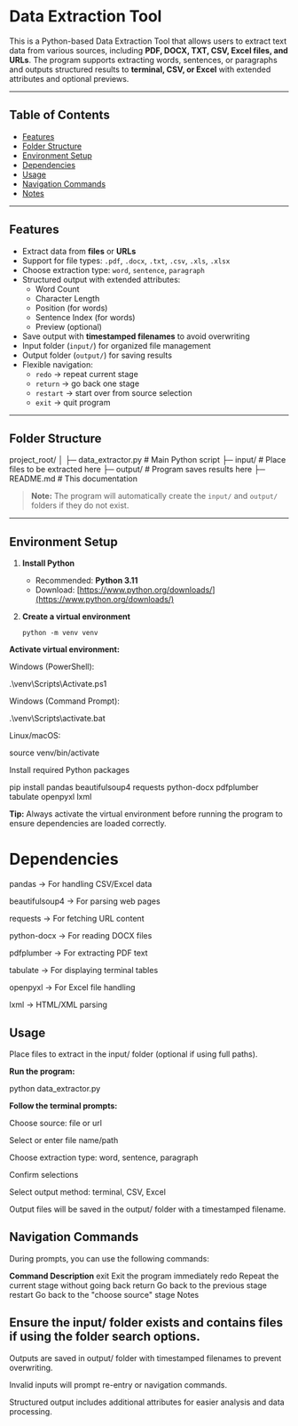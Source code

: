 # Data Extraction Tool

This is a Python-based Data Extraction Tool that allows users to extract text data from various sources, 
including **PDF, DOCX, TXT, CSV, Excel files, and URLs**. The program supports extracting words, sentences, 
or paragraphs and outputs structured results to **terminal, CSV, or Excel** with extended attributes and optional previews.

---

## Table of Contents

- [Features](#features)
- [Folder Structure](#folder-structure)
- [Environment Setup](#environment-setup)
- [Dependencies](#dependencies)
- [Usage](#usage)
- [Navigation Commands](#navigation-commands)
- [Notes](#notes)

---

## Features

- Extract data from **files** or **URLs**
- Support for file types: `.pdf`, `.docx`, `.txt`, `.csv`, `.xls`, `.xlsx`
- Choose extraction type: `word`, `sentence`, `paragraph`
- Structured output with extended attributes:
  - Word Count
  - Character Length
  - Position (for words)
  - Sentence Index (for words)
  - Preview (optional)
- Save output with **timestamped filenames** to avoid overwriting
- Input folder (`input/`) for organized file management
- Output folder (`output/`) for saving results
- Flexible navigation:
  - `redo` → repeat current stage
  - `return` → go back one stage
  - `restart` → start over from source selection
  - `exit` → quit program

---

## Folder Structure
project_root/
│
├─ data_extractor.py # Main Python script
├─ input/ # Place files to be extracted here
├─ output/ # Program saves results here
├─ README.md # This documentation


> **Note:** The program will automatically create the `input/` and `output/` folders if they do not exist.

---

## Environment Setup

1. **Install Python**
   - Recommended: **Python 3.11**
   - Download: [https://www.python.org/downloads/](https://www.python.org/downloads/)

2. **Create a virtual environment**
   ```
   python -m venv venv

**Activate virtual environment:**

Windows (PowerShell):

.\venv\Scripts\Activate.ps1


Windows (Command Prompt):

.\venv\Scripts\activate.bat


Linux/macOS:

source venv/bin/activate


Install required Python packages

pip install pandas beautifulsoup4 requests python-docx pdfplumber tabulate openpyxl lxml


**Tip:** Always activate the virtual environment before running the program to ensure dependencies are loaded correctly.

# Dependencies

pandas → For handling CSV/Excel data

beautifulsoup4 → For parsing web pages

requests → For fetching URL content

python-docx → For reading DOCX files

pdfplumber → For extracting PDF text

tabulate → For displaying terminal tables

openpyxl → For Excel file handling

lxml → HTML/XML parsing

## Usage

Place files to extract in the input/ folder (optional if using full paths).

**Run the program:**

python data_extractor.py


**Follow the terminal prompts:**

Choose source: file or url

Select or enter file name/path

Choose extraction type: word, sentence, paragraph

Confirm selections

Select output method: terminal, CSV, Excel

Output files will be saved in the output/ folder with a timestamped filename.

## Navigation Commands

During prompts, you can use the following commands:

**Command	Description**
exit	    Exit the program immediately
redo	    Repeat the current stage without going back
return	  Go back to the previous stage
restart	  Go back to the "choose source" stage
Notes

## Ensure the input/ folder exists and contains files if using the folder search options.

Outputs are saved in output/ folder with timestamped filenames to prevent overwriting.

Invalid inputs will prompt re-entry or navigation commands.

Structured output includes additional attributes for easier analysis and data processing.


